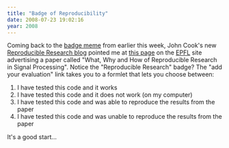 ```yaml
---
title: "Badge of Reproducibility"
date: 2008-07-23 19:02:16
year: 2008
---
```

Coming back to the <a href="http://pyre.third-bit.com/blog/archives/1677.html">badge meme</a> from earlier this week, John Cook's new <a href="http://reproducibleresearch.org/blog/">Reproducible Research blog</a> pointed me at <a href="http://rr.epfl.ch/17/">this page</a> on the <a href="http://rr.epfl.ch">EPFL</a> site advertising a paper called "What, Why and How of Reproducible Research in Signal Processing".  Notice the "Reproducible Research" badge?  The "add your evaluation" link takes you to a formlet that lets you choose between:
<ol>
	<li>I have tested this code and it works</li>
	<li>I have tested this code and it does not work (on my computer)</li>
	<li>I have tested this code and was able to reproduce the results from the paper</li>
	<li>I have tested this code and was unable to reproduce the results from the paper</li>
</ol>
It's a good start...
